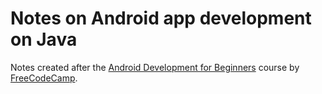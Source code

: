 # Notes on Android app development on Java

Notes created after the [Android Development for Beginners](https://www.youtube.com/watch?v=fis26HvvDII) course by [FreeCodeCamp](freecodecamp.org/).